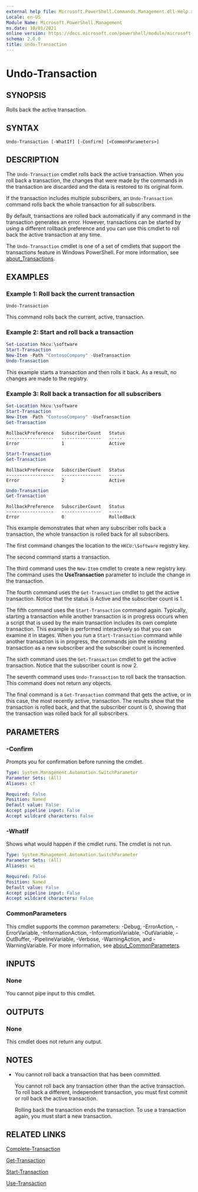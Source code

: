 ```yaml
---
external help file: Microsoft.PowerShell.Commands.Management.dll-Help.xml
Locale: en-US
Module Name: Microsoft.PowerShell.Management
ms.date: 10/01/2021
online version: https://docs.microsoft.com/powershell/module/microsoft.powershell.management/undo-transaction?view=powershell-5.1&WT.mc_id=ps-gethelp
schema: 2.0.0
title: Undo-Transaction
---
```


# Undo-Transaction

## SYNOPSIS
Rolls back the active transaction.

## SYNTAX

```
Undo-Transaction [-WhatIf] [-Confirm] [<CommonParameters>]
```

## DESCRIPTION

The `Undo-Transaction` cmdlet rolls back the active transaction. When you roll back a transaction,
the changes that were made by the commands in the transaction are discarded and the data is restored
to its original form.

If the transaction includes multiple subscribers, an `Undo-Transaction` command rolls back the whole
transaction for all subscribers.

By default, transactions are rolled back automatically if any command in the transaction generates
an error. However, transactions can be started by using a different rollback preference and you can
use this cmdlet to roll back the active transaction at any time.

The `Undo-Transaction` cmdlet is one of a set of cmdlets that support the transactions feature in
Windows PowerShell. For more information, see [about_Transactions](../Microsoft.PowerShell.Core/About/about_Transactions.md).

## EXAMPLES

### Example 1: Roll back the current transaction

```
Undo-Transaction
```

This command rolls back the current, active, transaction.

### Example 2: Start and roll back a transaction

```powershell
Set-Location hkcu:\software
Start-Transaction
New-Item -Path "ContosoCompany" -UseTransaction
Undo-Transaction
```

This example starts a transaction and then rolls it back. As a result, no changes are made to the
registry.

### Example 3: Roll back a transaction for all subscribers

```powershell
Set-Location hkcu:\software
Start-Transaction
New-Item -Path "ContosoCompany" -UseTransaction
Get-Transaction
```

```Output
RollbackPreference   SubscriberCount   Status
------------------   ---------------   -----
Error                1                 Active
```

```powershell
Start-Transaction
Get-Transaction
```

```Output
RollbackPreference   SubscriberCount   Status
------------------   ---------------   -----
Error                2                 Active
```

```powershell
Undo-Transaction
Get-Transaction
```

```Output
RollbackPreference   SubscriberCount   Status
------------------   ---------------   -----
Error                0                 RolledBack
```

This example demonstrates that when any subscriber rolls back a transaction, the whole transaction
is rolled back for all subscribers.

The first command changes the location to the `HKCU:\Software` registry key.

The second command starts a transaction.

The third command uses the `New-Item` cmdlet to create a new registry key. The command uses the
**UseTransaction** parameter to include the change in the transaction.

The fourth command uses the `Get-Transaction` cmdlet to get the active transaction. Notice that the
status is Active and the subscriber count is 1.

The fifth command uses the `Start-Transaction` command again. Typically, starting a transaction
while another transaction is in progress occurs when a script that is used by the main transaction
includes its own complete transaction. This example is performed interactively so that you can
examine it in stages. When you run a `Start-Transaction` command while another transaction is in
progress, the commands join the existing transaction as a new subscriber and the subscriber count is
incremented.

The sixth command uses the `Get-Transaction` cmdlet to get the active transaction. Notice that the
subscriber count is now 2.

The seventh command uses `Undo-Transaction` to roll back the transaction. This command does not
return any objects.

The final command is a `Get-Transaction` command that gets the active, or in this case, the most
recently active, transaction. The results show that the transaction is rolled back, and that the
subscriber count is 0, showing that the transaction was rolled back for all subscribers.

## PARAMETERS

### -Confirm

Prompts you for confirmation before running the cmdlet.

```yaml
Type: System.Management.Automation.SwitchParameter
Parameter Sets: (All)
Aliases: cf

Required: False
Position: Named
Default value: False
Accept pipeline input: False
Accept wildcard characters: False
```

### -WhatIf

Shows what would happen if the cmdlet runs.
The cmdlet is not run.

```yaml
Type: System.Management.Automation.SwitchParameter
Parameter Sets: (All)
Aliases: wi

Required: False
Position: Named
Default value: False
Accept pipeline input: False
Accept wildcard characters: False
```

### CommonParameters


This cmdlet supports the common parameters: -Debug, -ErrorAction, -ErrorVariable,
-InformationAction, -InformationVariable, -OutVariable, -OutBuffer, -PipelineVariable, -Verbose,
-WarningAction, and -WarningVariable. For more information, see [about_CommonParameters](https://go.microsoft.com/fwlink/?LinkID=113216).

## INPUTS

### None

You cannot pipe input to this cmdlet.

## OUTPUTS

### None

This cmdlet does not return any output.

## NOTES

- You cannot roll back a transaction that has been committed.

  You cannot roll back any transaction other than the active transaction. To roll back a different,
  independent transaction, you must first commit or roll back the active transaction.

  Rolling back the transaction ends the transaction. To use a transaction again, you must start a
  new transaction.

## RELATED LINKS

[Complete-Transaction](Complete-Transaction.md)

[Get-Transaction](Get-Transaction.md)

[Start-Transaction](Start-Transaction.md)

[Use-Transaction](Use-Transaction.md)
